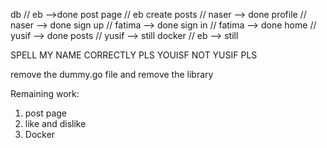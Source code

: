 db // eb -->done
post page // eb
create posts // naser --> done
profile // naser --> done
sign up // fatima --> done
sign in // fatima --> done
home // yusif --> done
posts // yusif  --> still
docker // eb --> still

SPELL MY NAME CORRECTLY PLS YOUISF NOT YUSIF PLS

remove the dummy.go file and remove the library


Remaining work:
1. post page 
2. like and dislike
3. Docker
